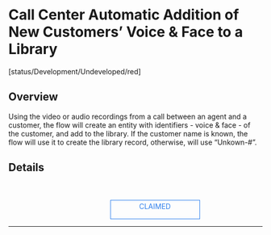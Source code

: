 <!--TODO: Replace all references to "VDA", "Developer Application", and "Developer App" with "Veritone Developer"-->
<style>
    #claim-this-flow-btn {
        display: block;
        color: #2F80ED;
        border: 1px solid #2F80ED;
        width: 170px;
        height: 30px;
        text-align: center;
        padding: 3px;
        position: relative;
        text-decoration: none;
        left: 40%;
    }
</style>
# Call Center Automatic Addition of New Customers’ Voice & Face to a Library
[status/Development/Undeveloped/red]


## Overview <!-- {docsify-ignore} -->
Using the video or audio recordings from a call between an agent and a customer, the flow will create an entity with identifiers - voice & face - of the customer, and add to the library. If the customer name is known, the flow will use it to create the library record, otherwise, will use “Unkown-#”.
## Details <!-- {docsify-ignore} -->

</br>
</br>
<a target="_blank" href="#" id="claim-this-flow-btn">CLAIMED</a>
<hr>